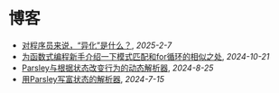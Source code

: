 # 博客

- [对程序员来说，“异化”是什么？](./2025-2-7), _2025-2-7_
- [为函数式编程新手介绍一下模式匹配和for循环的相似之处](./2024-10-21), _2024-10-21_
- [Parsley与根据状态改变行为的动态解析器](./2024-8-25), _2024-8-25_
- [用Parsley写富状态的解析器](./2024-7-15), _2024-7-15_
